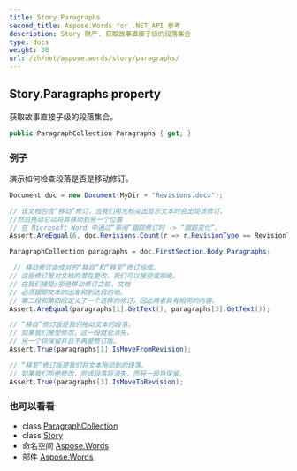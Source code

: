 ```yaml
---
title: Story.Paragraphs
second_title: Aspose.Words for .NET API 参考
description: Story 财产. 获取故事直接子级的段落集合
type: docs
weight: 30
url: /zh/net/aspose.words/story/paragraphs/
---
```

## Story.Paragraphs property

获取故事直接子级的段落集合。

```csharp
public ParagraphCollection Paragraphs { get; }
```

### 例子

演示如何检查段落是否是移动修订。

```csharp
Document doc = new Document(MyDir + "Revisions.docx");

// 该文档包含“移动”修订，当我们用光标突出显示文本时会出现该修订，
//然后拖动它以将其移动到另一个位置
// 在 Microsoft Word 中通过“审阅”跟踪修订时 -> “跟踪变化”。
Assert.AreEqual(6, doc.Revisions.Count(r => r.RevisionType == RevisionType.Moving));

ParagraphCollection paragraphs = doc.FirstSection.Body.Paragraphs;

 // 移动修订由成对的“移自”和“移至”修订组成。
// 这些修订是对文档的潜在更改，我们可以接受或拒绝。
// 在我们接受/拒绝移动修订之前，文档
// 必须跟踪文本的出发和到达目的地。
// 第二段和第四段定义了一个这样的修订，因此两者具有相同的内容。
Assert.AreEqual(paragraphs[1].GetText(), paragraphs[3].GetText());

// “移自”修订版是我们拖动文本的段落。
// 如果我们接受修改，这一段就会消失，
// 另一个将保留并且不再是修订版。
Assert.True(paragraphs[1].IsMoveFromRevision);

// “移至”修订版是我们将文本拖动到的段落。
// 如果我们拒绝修改，则该段落将消失，而另一段将保留。
Assert.True(paragraphs[3].IsMoveToRevision);
```

### 也可以看看

* class [ParagraphCollection](../../paragraphcollection/)
* class [Story](../)
* 命名空间 [Aspose.Words](../../story/)
* 部件 [Aspose.Words](../../../)


